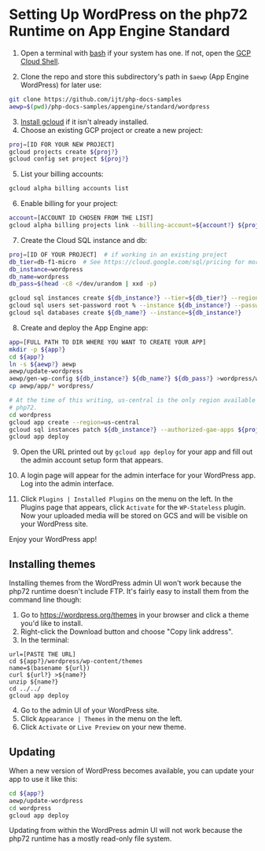 # Setting Up WordPress on the php72 Runtime on App Engine Standard

1. Open a terminal with [bash][bash] if your system has one. If not, open the [GCP Cloud Shell][cloudshell].

2. Clone the repo and store this subdirectory's path in `$aewp` (App Engine
   WordPress) for later use:
```sh
git clone https://github.com/ijt/php-docs-samples
aewp=$(pwd)/php-docs-samples/appengine/standard/wordpress
```

3. [Install gcloud][install-gcloud] if it isn't already installed.
4. Choose an existing GCP project or create a new project:
```sh
proj=[ID FOR YOUR NEW PROJECT]
gcloud projects create ${proj?}
gcloud config set project ${proj?}
```
5. List your billing accounts:
```sh
gcloud alpha billing accounts list
```
6. Enable billing for your project:
```sh
account=[ACCOUNT ID CHOSEN FROM THE LIST]
gcloud alpha billing projects link --billing-account=${account?} ${proj?}
```

7. Create the Cloud SQL instance and db:
```sh
proj=[ID OF YOUR PROJECT]  # if working in an existing project
db_tier=db-f1-micro  # See https://cloud.google.com/sql/pricing for more choices
db_instance=wordpress
db_name=wordpress
db_pass=$(head -c8 </dev/urandom | xxd -p)

gcloud sql instances create ${db_instance?} --tier=${db_tier?} --region=us-central1
gcloud sql users set-password root % --instance ${db_instance?} --password ${db_pass?}
gcloud sql databases create ${db_name?} --instance=${db_instance?}
```

8. Create and deploy the App Engine app:
```sh
app=[FULL PATH TO DIR WHERE YOU WANT TO CREATE YOUR APP]
mkdir -p ${app?}
cd ${app?}
ln -s ${aewp?} aewp
aewp/update-wordpress
aewp/gen-wp-config ${db_instance?} ${db_name?} ${db_pass?} >wordpress/wp-config.php
cp aewp/app/* wordpress/

# At the time of this writing, us-central is the only region available for
# php72.
cd wordpress
gcloud app create --region=us-central
gcloud sql instances patch ${db_instance?} --authorized-gae-apps ${proj?}
gcloud app deploy
```

9. Open the URL printed out by `gcloud app deploy` for your app and fill out
the admin account setup form that appears.

10. A login page will appear for the admin interface for your WordPress app.
Log into the admin interface.

11. Click `Plugins | Installed Plugins` on the menu on the left.  In the
Plugins page that appears, click `Activate` for the `WP-Stateless` plugin.
Now your uploaded media will be stored on GCS and will be visible on your
WordPress site.

Enjoy your WordPress app!

## Installing themes
Installing themes from the WordPress admin UI won't work because the php72 runtime
doesn't include FTP. It's fairly easy to install them from the command line though:

1. Go to https://wordpress.org/themes in your browser and click a theme you'd like to install.
2. Right-click the Download button and choose "Copy link address".
3. In the terminal:
```
url=[PASTE THE URL]
cd ${app?}/wordpress/wp-content/themes
name=$(basename ${url})
curl ${url?} >${name?}
unzip ${name?}
cd ../../
gcloud app deploy
```
4. Go to the admin UI of your WordPress site.
5. Click `Appearance | Themes` in the menu on the left.
6. Click `Activate` or `Live Preview` on your new theme.

## Updating
When a new version of WordPress becomes available, you can update your app to use it
like this:
```sh
cd ${app?}
aewp/update-wordpress
cd wordpress
gcloud app deploy
```
Updating from within the WordPress admin UI will not work because the php72
runtime has a mostly read-only file system.

[bash]: https://www.gnu.org/software/bash/
[cloudshell]: https://cloud.google.com/shell/docs/quickstart
[create-project]: https://cloud.google.com/resource-manager/docs/creating-managing-projects
[enable-billing]: https://cloud.google.com/billing/docs/how-to/modify-project
[install-gcloud]: https://cloud.google.com/sdk/downloads
[wsl]: https://docs.microsoft.com/en-us/windows/wsl/install-win10
